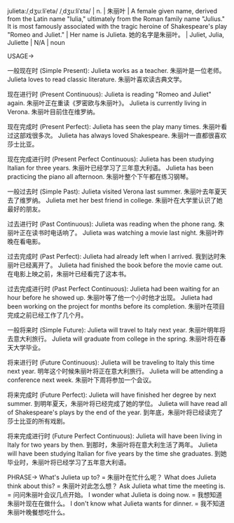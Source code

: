 julieta:/ˌdʒuːliˈetə/ /ˌdʒuːliˈɛtə/ | n. | 朱丽叶 | A female given name, derived from the Latin name "Iulia," ultimately from the Roman family name "Julius."  It is most famously associated with the tragic heroine of Shakespeare's play "Romeo and Juliet." |  Her name is Julieta. 她的名字是朱丽叶。 | Juliet, Julia, Juliette | N/A | noun

USAGE->

一般现在时 (Simple Present):
Julieta works as a teacher. 朱丽叶是一位老师。
Julieta loves to read classic literature. 朱丽叶喜欢读古典文学。

现在进行时 (Present Continuous):
Julieta is reading "Romeo and Juliet" again. 朱丽叶正在重读《罗密欧与朱丽叶》。
Julieta is currently living in Verona. 朱丽叶目前住在维罗纳。

现在完成时 (Present Perfect):
Julieta has seen the play many times. 朱丽叶看过这部戏很多次。
Julieta has always loved Shakespeare. 朱丽叶一直都很喜欢莎士比亚。

现在完成进行时 (Present Perfect Continuous):
Julieta has been studying Italian for three years. 朱丽叶已经学习了三年意大利语。
Julieta has been practicing the piano all afternoon. 朱丽叶整个下午都在练习钢琴。

一般过去时 (Simple Past):
Julieta visited Verona last summer. 朱丽叶去年夏天去了维罗纳。
Julieta met her best friend in college. 朱丽叶在大学里认识了她最好的朋友。

过去进行时 (Past Continuous):
Julieta was reading when the phone rang. 朱丽叶正在读书时电话响了。
Julieta was watching a movie last night. 朱丽叶昨晚在看电影。

过去完成时 (Past Perfect):
Julieta had already left when I arrived. 我到达时朱丽叶已经离开了。
Julieta had finished the book before the movie came out. 在电影上映之前，朱丽叶已经看完了这本书。

过去完成进行时 (Past Perfect Continuous):
Julieta had been waiting for an hour before he showed up.  朱丽叶等了他一个小时他才出现。
Julieta had been working on the project for months before its completion. 朱丽叶在项目完成之前已经工作了几个月。

一般将来时 (Simple Future):
Julieta will travel to Italy next year. 朱丽叶明年将去意大利旅行。
Julieta will graduate from college in the spring. 朱丽叶将在春天大学毕业。

将来进行时 (Future Continuous):
Julieta will be traveling to Italy this time next year. 明年这个时候朱丽叶将正在意大利旅行。
Julieta will be attending a conference next week. 朱丽叶下周将参加一个会议。

将来完成时 (Future Perfect):
Julieta will have finished her degree by next summer. 到明年夏天，朱丽叶将已经完成了她的学位。
Julieta will have read all of Shakespeare's plays by the end of the year. 到年底，朱丽叶将已经读完了莎士比亚的所有戏剧。


将来完成进行时 (Future Perfect Continuous):
Julieta will have been living in Italy for two years by then. 到那时，朱丽叶将在意大利生活了两年。
Julieta will have been studying Italian for five years by the time she graduates. 到她毕业时，朱丽叶将已经学习了五年意大利语。

PHRASE->
What's Julieta up to? = 朱丽叶在忙什么呢？
What does Julieta think about this? = 朱丽叶对此怎么想？
Ask Julieta what time the meeting is. = 问问朱丽叶会议几点开始。
I wonder what Julieta is doing now. = 我想知道朱丽叶现在在做什么。
I don't know what Julieta wants for dinner. = 我不知道朱丽叶晚餐想吃什么。
